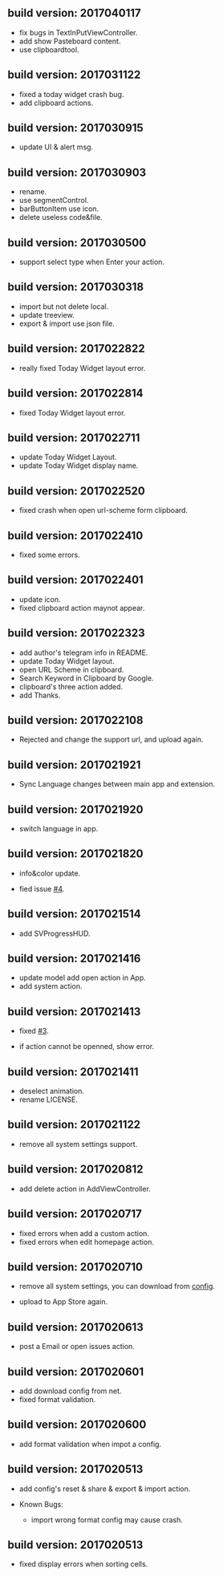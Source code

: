 build version: 2017040117
---
- fix bugs in TextInPutViewController.
- add show Pasteboard content.
- use clipboardtool.

build version: 2017031122
---
- fixed a today widget crash bug.
- add clipboard actions.

build version: 2017030915
---
- update UI & alert msg.

build version: 2017030903
---
- rename.
- use segmentControl.
- barButtonItem use icon.
- delete useless code&file.

build version: 2017030500
---
- support select type when Enter your action.

build version: 2017030318
---
- import but not delete local.
- update treeview.
- export & import use json file.

build version: 2017022822
---
- really fixed Today Widget layout error.

build version: 2017022814
---
- fixed Today Widget layout error.

build version: 2017022711
---
- update Today Widget Layout.
- update Today Widget display name.

build version: 2017022520
---
- fixed crash when open url-scheme form clipboard.

build version: 2017022410
---
- fixed some errors.

build version: 2017022401
---
- update icon.
- fixed clipboard action maynot appear.

build version: 2017022323
---
- add author's telegram info in README.
- update Today Widget layout.
- open URL Scheme in clipboard.
- Search Keyword in Clipboard by Google.
- clipboard's three action added.
- add Thanks.

build version: 2017022108
---
- Rejected and change the support url, and upload again.

build version: 2017021921
---
- Sync Language changes between main app and extension.

build version: 2017021920
---
- switch language in app.

build version: 2017021820
---
- info&color update.
- fied issue [#4][1550c5da].

  [1550c5da]: https://github.com/ChengLuffy/app-Prefs/issues/4 "issues"

build version: 2017021514
---
- add SVProgressHUD.

build version: 2017021416
---
- update model add open action in App.
- add system action.

build version: 2017021413
---
- fixed [#3][f4a7b91e].
- if action cannot be openned, show error.

  [f4a7b91e]: https://github.com/ChengLuffy/app-Prefs/issues/3 "issues"

build version: 2017021411
---
- deselect animation.
- rename LICENSE.

build version: 2017021122
---
- remove all system settings support.

build version: 2017020812
---
- add delete action in AddViewController.

build version: 2017020717
---
- fixed errors when add a custom action.
- fixed errors when edit homepage action.

build version: 2017020710
---
- remove all system settings, you can download from [config][db578354].
- upload to App Store again.

  [db578354]: https://raw.githubusercontent.com/ChengLuffy/app-Prefs/config/app-Prefs.plist "Github"

build version: 2017020613
---
- post a Email or open issues action.

build version: 2017020601
---
- add download config from net.
- fixed format validation.

build version: 2017020600
---
- add format validation when impot a config.

build version: 2017020513
---
- add config's reset & share & export & import action.

- Known Bugs:
  - import wrong format config may cause crash.

build version: 2017020513
---
- fixed display errors when sorting cells.
